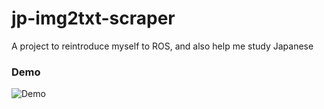 # jp-img2txt-scraper
A project to reintroduce myself to ROS, and also help me study Japanese

### Demo
![Demo](https://youtu.be/dP4-wwwCUNk)
